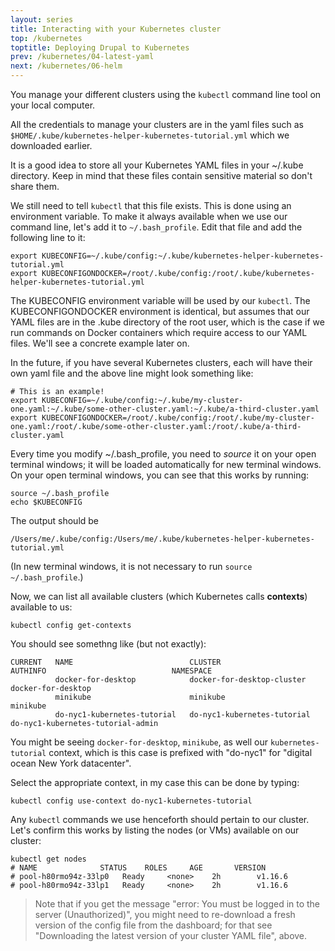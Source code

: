 ```yaml
---
layout: series
title: Interacting with your Kubernetes cluster
top: /kubernetes
toptitle: Deploying Drupal to Kubernetes
prev: /kubernetes/04-latest-yaml
next: /kubernetes/06-helm
---
```


You manage your different clusters using the `kubectl` command line tool on your local computer.

All the credentials to manage your clusters are in the yaml files such as `$HOME/.kube/kubernetes-helper-kubernetes-tutorial.yml` which we downloaded earlier.

It is a good idea to store all your Kubernetes YAML files in your ~/.kube directory. Keep in mind that these files contain sensitive material so don't share them.

We still need to tell `kubectl` that this file exists. This is done using an environment variable. To make it always available when we use our command line, let's add it to `~/.bash_profile`. Edit that file and add the following line to it:

    export KUBECONFIG=~/.kube/config:~/.kube/kubernetes-helper-kubernetes-tutorial.yml
    export KUBECONFIGONDOCKER=/root/.kube/config:/root/.kube/kubernetes-helper-kubernetes-tutorial.yml

The KUBECONFIG environment variable will be used by our `kubectl`. The KUBECONFIGONDOCKER environment is identical, but assumes that our YAML files are in the .kube directory of the root user, which is the case if we run commands on Docker containers which require access to our YAML files. We'll see a concrete example later on.

In the future, if you have several Kubernetes clusters, each will have their own yaml file and the above line might look something like:

    # This is an example!
    export KUBECONFIG=~/.kube/config:~/.kube/my-cluster-one.yaml:~/.kube/some-other-cluster.yaml:~/.kube/a-third-cluster.yaml
    export KUBECONFIGONDOCKER=/root/.kube/config:/root/.kube/my-cluster-one.yaml:/root/.kube/some-other-cluster.yaml:/root/.kube/a-third-cluster.yaml

Every time you modify ~/.bash_profile, you need to _source_ it on your open terminal windows; it will be loaded automatically for new terminal windows. On your open terminal windows, you can see that this works by running:

    source ~/.bash_profile
    echo $KUBECONFIG

The output should be

    /Users/me/.kube/config:/Users/me/.kube/kubernetes-helper-kubernetes-tutorial.yml

(In new terminal windows, it is not necessary to run `source ~/.bash_profile`.)

Now, we can list all available clusters (which Kubernetes calls **contexts**) available to us:

    kubectl config get-contexts

You should see somethng like (but not exactly):

    CURRENT   NAME                          CLUSTER                       AUTHINFO                            NAMESPACE
              docker-for-desktop            docker-for-desktop-cluster    docker-for-desktop
              minikube                      minikube                      minikube
              do-nyc1-kubernetes-tutorial   do-nyc1-kubernetes-tutorial   do-nyc1-kubernetes-tutorial-admin

You might be seeing `docker-for-desktop`, `minikube`, as well our `kubernetes-tutorial` context, which is this case is prefixed with "do-nyc1" for "digital ocean New York datacenter".

Select the appropriate context, in my case this can be done by typing:

    kubectl config use-context do-nyc1-kubernetes-tutorial

Any `kubectl` commands we use henceforth should pertain to our cluster. Let's confirm this works by listing the nodes (or VMs) available on our cluster:

    kubectl get nodes
    # NAME              STATUS    ROLES     AGE       VERSION
    # pool-h80rmo94z-33lp0   Ready     <none>    2h        v1.16.6
    # pool-h80rmo94z-33lp1   Ready     <none>    2h        v1.16.6

> Note that if you get the message "error: You must be logged in to the server (Unauthorized)", you might need to re-download a fresh version of the config file from the dashboard; for that see "Downloading the latest version of your cluster YAML file", above.
